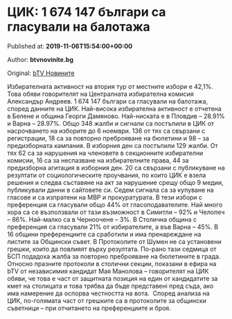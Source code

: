 
# ЦИК: 1 674 147 българи са гласували на балотажа

Published at: **2019-11-06T15:54:00+00:00**

Author: **btvnovinite.bg**

Original: [bTV Новините](https://btvnovinite.bg/bulgaria/cik-1-674-147-balgari-sa-glasuvali-na-balotazha.html)

Избирателната активност на втория тур от местните избори е 42,1%. Това обяви говорителят на Централната избирателна комисия Александър Андреев.
1 674 147 българи са гласували на балотажа, според данните на ЦИК. Най-висока избирателна активност е отчетена в Белене и община Георги Дамяново. Най-ниската е в Пловдив – 28.91% и Варна – 28.97%.
Общо 348 жалби и сигнали са постъпили в ЦИК от насрочването на изборите до 6 ноември.
136 от тях са свързани с регистрации, 18 са за повторно преброяване на бюлетини и 98 – за предизборната кампания.
В изборния ден са постъпили 129 жалби. От тях 62 са за нарушения на членовете в секционните избирателни комисии, 16 са за неспазване на избирателните права, 44 за предизборна агитация в изборния ден.
20 са свързани с публикуване на резултати от социологическите проучвания, по които ЦИК е взела решения и следва съставяне на акт за нарушение срещу общо 9 медии, публикували данни в сайтовете си.
Седем сигнала са за купуване на гласове и са изпратени на МВР и прокуратурата.
В тези избори с преференция са гласували общо 44% от гласоподавателите. Най много хора са се възползвали от тази възможност в Симитли – 92% и Челопеч – 86%. Най-малко са в Черноочене – 3%.
В Столична община с преференция са гласували 21% от избирателите, а във Варна – 45%. В 16 общини преференциите са сработили и има пренареждане на листите за Общински съвет.
В Протоколите от Шумен не са установени грешки, които да повлияят върху резултата. По-рано тази седмица от БСП подадоха жалба за повторно преброяване на бюлетините в града.
Относно празните протоколи в столични секции, показани в ефира на bTV от независимия кандидат Мая Манолова – говорителят на ЦИК oбяви, че това е част от защитната позиция на един от кандидатите за кмет на столицата и това трябва да бъде представенi пред съда, ако има намерение да оспорва честността на вота. 
Според анализа на ЦИК, по-голямата част от грешките са в протоколите за общински съветници – при отчитането на преференциите и броя.
